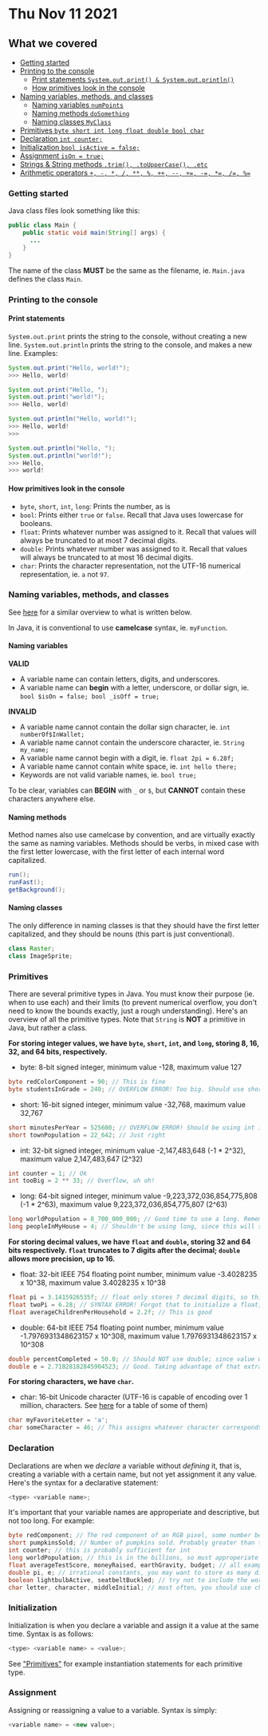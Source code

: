 # Thu Nov 11 2021

## What we covered
- [Getting started](#getting-started)
- [Printing to the console](#printing-to-the-console)
  - [Print statements `System.out.print() & System.out.println()`](#print-statements)
  - [How primitives look in the console](#how-primitives-look-in-the-console)
- [Naming variables, methods, and classes](#naming-variables-methods-and-classes)
  - [Naming variables `numPoints`](#naming-variables)
  - [Naming methods `doSomething`](#naming-methods)
  - [Naming classes `MyClass`](#naming-classes)
- [Primitives `byte short int long float double bool char`](#primitives)
- [Declaration `int counter;`](#declaration)
- [Initialization `bool isActive = false;`](#initialization)
- [Assignment `isOn = true;`](#assignment)
- [Strings & String methods `.trim(), .toUpperCase(), .etc`](#strings-and-string-methods)
- [Arithmetic operators `+, -, *, /, **, %, ++, --, +=, -=, *=, /=, %=`](#arithmetic-operators)

### Getting started

Java class files look something like this:

```java
public class Main {
    public static void main(String[] args) {
      ...
    }
}
```

The name of the class **MUST** be the same as the filename, ie. `Main.java` defines the class `Main`.

### Printing to the console

#### Print statements

`System.out.print` prints the string to the console, without creating a new line. `System.out.println` prints the string to the console, and makes a new line. Examples:

```java
System.out.print("Hello, world!");
>>> Hello, world!
```

```java
System.out.print("Hello, ");
System.out.print("world!");
>>> Hello, world!
```

```java
System.out.println("Hello, world!");
>>> Hello, world!
>>> 
```

```java
System.out.println("Hello, ");
System.out.println("world!");
>>> Hello, 
>>> world!
```

#### How primitives look in the console
- `byte`, `short`, `int`, `long`: Prints the number, as is
- `bool`: Prints either `true` or `false`. Recall that Java uses lowercase for booleans.
- `float`: Prints whatever number was assigned to it. Recall that values will always be truncated to at most 7 decimal digits.
- `double`: Prints whatever number was assigned to it. Recall that values will always be truncated to at most 16 decimal digits.
- `char`: Prints the character representation, not the UTF-16 numerical representation, ie. `a` not `97`.

### Naming variables, methods, and classes

See [here](https://www.oracle.com/java/technologies/javase/codeconventions-namingconventions.html) for a similar overview to what is written below.

In Java, it is conventional to use **camelcase** syntax, ie. `myFunction`.

#### Naming variables

**VALID**
  - A variable name can contain letters, digits, and underscores.
  - A variable name can **begin** with a letter, underscore, or dollar sign, ie. `bool $isOn = false; bool _isOff = true;`

**INVALID**
  - A variable name cannot contain the dollar sign character, ie. `int numberOf$InWallet;`
  - A variable name cannot contain the underscore character, ie. `String my_name;`
  - A variable name cannot begin with a digit, ie. `float 2pi = 6.28f;`
  - A variable name cannot contain white space, ie. `int hello there;`
  - Keywords are not valid variable names, ie. `bool true;`

To be clear, variables can **BEGIN** with `_` or `$`, but **CANNOT** contain these characters anywhere else.

#### Naming methods

Method names also use camelcase by convention, and are virtually exactly the same as naming variables.
Methods should be verbs, in mixed case with the first letter lowercase, with the first letter of each internal word capitalized.

```java
run();
runFast();
getBackground();
```

#### Naming classes

The only difference in naming classes is that they should have the first letter capitalized, and they should be nouns (this part is just conventional).

```java
class Raster;
class ImageSprite;
```

### Primitives

There are several primitive types in Java. You must know their purpose (ie. when to use each) and their limits (to prevent numerical overflow, you don't need to know the bounds exactly, just a rough understanding). Here's an overview of all the primitive types. Note that `String` is **NOT** a primitive in Java, but rather a class.

**For storing integer values, we have `byte`, `short`, `int`, and `long`, storing 8, 16, 32, and 64 bits, respectively.**

- byte: 8-bit signed integer, minimum value -128, maximum value 127
```java
byte redColorComponent = 90; // This is fine
byte studentsInGrade = 240; // OVERFLOW ERROR! Too big. Should use short instead.
```
- short: 16-bit signed integer, minimum value -32,768, maximum value 32,767
```java
short minutesPerYear = 525600; // OVERFLOW ERROR! Should be using int instead
short townPopulation = 22_642; // Just right
```
- int: 32-bit signed integer, minimum value -2,147,483,648 (-1 * 2^32), maximum value 2,147,483,647 (2^32)
```java
int counter = 1; // Ok
int tooBig = 2 ** 33; // Overflow, uh oh!
```
- long: 64-bit signed integer, minimum value -9,223,372,036,854,775,808 (-1 * 2^63), maximum value 9,223,372,036,854,775,807 (2^63)
```java
long worldPopulation = 8_700_000_000; // Good time to use a long. Remember underscores can be used for readability.
long peopleInMyHouse = 4; // Shouldn't be using long, since this will surely not exceed 2^32. Should use int instead.
```

**For storing decimal values, we have `float` and `double`, storing 32 and 64 bits respectively. `float` truncates to 7 digits after the decimal; `double` allows more precision, up to 16.**

- float: 32-bit IEEE 754 floating point number, minimum value -3.4028235 x 10^38, maximum value 3.4028235 x 10^38
```java
float pi = 3.1415926535f; // float only stores 7 decimal digits, so this number will surely be truncated
float twoPi = 6.28; // SYNTAX ERROR! Forgot that to initialize a float, you must have the number end in an f.
float averageChildrenPerHousehold = 2.2f; // This is good
```
- double: 64-bit IEEE 754 floating point number, minimum value -1.7976931348623157 x 10^308, maximum value 1.7976931348623157 x 10^308
```java
double percentCompleted = 50.0; // Should NOT use double; since value will only be between 0 and 100, you might as well use float.
double e = 2.71828182845904523; // Good. Taking advantage of that extra precision.
```

**For storing characters, we have `char`.**
- char: 16-bit Unicode character (UTF-16 is capable of encoding over 1 million, characters. See [here](https://www.fileformat.info/info/charset/UTF-16/list.htm) for a table of some of them)
```java
char myFavoriteLetter = 'a';
char someCharacter = 46; // This assigns whatever character corresponds to 46 according to the 16-bit Unicode (UTF-16) system.
```

### Declaration

Declarations are when we *declare* a variable without *defining* it, that is, creating a variable with a certain name, but not yet assignment it any value. Here's the syntax for a declarative statement:
```java
<type> <variable name>;
```
It's important that your variable names are approperiate and descriptive, but not too long. For example:
```java
byte redComponent; // The red component of an RGB pixel, some number between (0-255)
short pumpkinsSold; // Number of pumpkins sold. Probably greater than the limit of byte, but definitely not greater than the limit of short.
int counter; // this is probably sufficient for int
long worldPopulation; // this is in the billions, so must approperiate for long
float averageTestScore, moneyRaised, earthGravity, budget; // all examples of good times to use float
double pi, e; // irrational constants, you may want to store as many digits as possible
boolean lightbulbActive, seatbeltBuckled; // try not to include the word "is" in your variable name, ie. isLightbulbActive
char letter, character, middleInitial; // most often, you should use char for 1-letter strings
```

### Initialization

Initialization is when you declare a variable and assign it a value at the same time. Syntax is as follows:
```java
<type> <variable name> = <value>;
```
See ["Primitives"](#primitives) for example instantiation statements for each primitive type.

### Assignment

Assigning or reassigning a value to a variable. Syntax is simply:
```java
<variable name> = <new value>;
```

